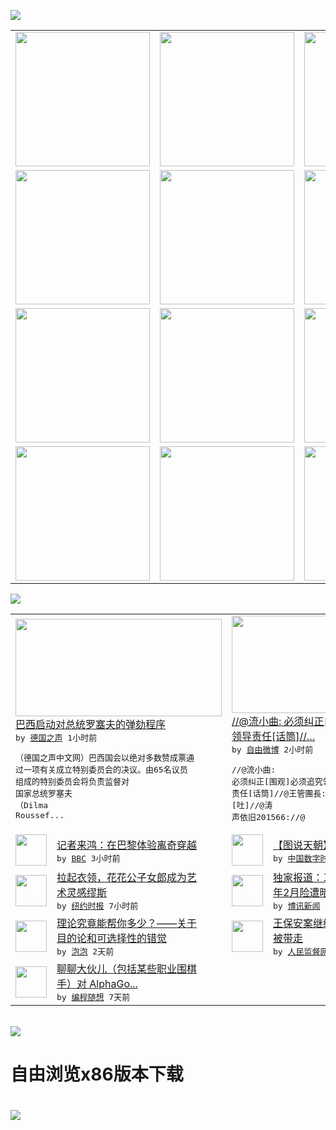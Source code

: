 

<a href="https://github.com/greatfire/z/raw/master/FreeBrowser.apk"><img src="https://raw.githubusercontent.com/greatfire/wiki/master/x/header.png" /></a><table><tr><td width="262" align="center" valign="center"><a href="https://github.com/greatfire/wiki/wiki/nyt" title="纽约时报中文网 国际纵览"><img src="https://raw.githubusercontent.com/greatfire/wiki/master/x/nyt_flag.png" width="215"/></a></td><td width="262" align="center" valign="center"><a href="https://github.com/greatfire/wiki/wiki/dw" title=""><img src="https://raw.githubusercontent.com/greatfire/wiki/master/x/dw_flag.png" width="215"/></a></td><td width="262" align="center" valign="center"><a href="https://github.com/greatfire/wiki/wiki/rmjd" title=""><img src="https://raw.githubusercontent.com/greatfire/wiki/master/x/rmjd_flag.png" width="215"/></a></td></tr><tr><td width="262" align="center" valign="center"><a href="https://github.com/paopaonetizen/website" title="泡泡 - 未经审查的互联网信息"><img src="https://raw.githubusercontent.com/greatfire/wiki/master/x/pp_flag.png" width="215"/></a></td><td width="262" align="center" valign="center"><a href="https://github.com/getlantern/mirror" title="以及自由微博和GreatFire.org官方中文论坛"><img src="https://raw.githubusercontent.com/greatfire/wiki/master/x/lantern_flag.png" width="215"/></a></td><td width="262" align="center" valign="center"><a href="https://github.com/cdtmirrors/m/" title=""><img src="https://raw.githubusercontent.com/greatfire/wiki/master/x/cdt_flag.png" width="215"/></a></td></tr><tr><td width="262" align="center" valign="center"><a href="https://github.com/program-think/blog" title="编程随想的博客"><img src="https://raw.githubusercontent.com/greatfire/wiki/master/x/pt_flag.png" width="215"/></a></td><td width="262" align="center" valign="center"><a href="https://github.com/greatfire/wiki/wiki/bbc" title=""><img src="https://raw.githubusercontent.com/greatfire/wiki/master/x/bbc_flag.png" width="215"/></a></td><td width="262" align="center" valign="center"><a href="https://github.com/freeweibo/s" title="自由微博 - 匿名和不受屏蔽的新浪微博搜索"><img src="https://raw.githubusercontent.com/greatfire/wiki/master/x/fw_flag.png" width="215"/></a></td></tr><tr><td width="262" align="center" valign="center"><a href="https://github.com/greatfire/wiki/wiki/google" title=""><img src="https://raw.githubusercontent.com/greatfire/wiki/master/x/google_flag.png" width="215"/></a></td><td width="262" align="center" valign="center"><a href="https://github.com/bxnews/boxun" title=""><img src="https://raw.githubusercontent.com/greatfire/wiki/master/x/bx_flag.png" width="215"/></a></td><td width="262" align="center" valign="center"><a href="https://github.com/greatfire/wiki/wiki/open-source" title="欢迎访问GreatFire.org开发者项目网站"><img src="https://raw.githubusercontent.com/greatfire/wiki/master/x/open-source_flag.png" width="215"/></a></td></tr></table><img src="https://raw.githubusercontent.com/greatfire/wiki/master/x/newsfeed text.png" /><table cols="4"><tr><td colspan="2" width="380"><a href="http://dw.com/p/1IFgx?maca=chi-GK-text-greatfire-all-chinese-15625-xml-mrss"><img src="http://www.dw.com/image/0,,19095700_302,00.jpg" width="330" height="156"/></a></br><a href="http://dw.com/p/1IFgx?maca=chi-GK-text-greatfire-all-chinese-15625-xml-mrss">巴西启动对总统罗塞夫的弹劾程序</a></br><kbd> by <a href="http://dw.de">德国之声</a> 1小时前 </kbd></br><pre>（德国之声中文网）巴西国会以绝对多数赞成票通<br/>过一项有关成立特别委员会的决议。由65名议员<br/>组成的特别委员会将负责监督对国家总统罗塞夫<br/>（Dilma Roussef...</pre></td><td colspan="2" width="380"><a href="https://freeweibo.com/weibo/3954423681951101"><img src="https://raw.githubusercontent.com/greatfire/wiki/master/x/fw_logo_b.png" width="330" height="156"/></a></br><a href="https://freeweibo.com/weibo/3954423681951101">//@流小曲: 必须纠正[围观]必须追究<br/>领导责任[话筒]//…</a></br><kbd> by <a href="https://freeweibo.com/">自由微博</a> 2小时前 </kbd></br><pre>//@流小曲: 必须纠正[围观]必须追究领导<br/>责任[话筒]//@王管團長: [吐]//@涛<br/>声依旧201566://@</pre></td></tr><tr><td><img src="http://a.files.bbci.co.uk/worldservice/live/assets/images/2016/03/18/160318085618_paris_fashion_144x81_getty_nocredit.jpg" width="50" height="50"/></td><td width="280"><a href="http://www.bbc.com/zhongwen/simp/fooc/2016/03/160318_fooc_france_fashion">记者来鸿：在巴黎体验离奇穿越</a></br><kbd> by <a href="http://www.bbc.co.uk/zhongwen/simp">BBC</a> 3小时前 </kbd></td><td><img src="http://i2.wp.com/chinadigitaltimes.net/chinese/files/2016/03/6b950011jw1f1zdogsg0yj20qo0zkn50.jpg?resize=440%2C587" width="50" height="50"/></td><td width="280"><a href="http://feedproxy.google.com/~r/chinadigitaltimes/IyPt/~3/5ZcmgjcfcI4/">【图说天朝】万国博览会</a></br><kbd> by <a href="http://chinadigitaltimes.net/chinese/">中国数字时代</a> 3小时前 </kbd></td></tr><tr><td><img src="http://static01.nyt.com/images/2016/03/08/fashion/08ANDERSON1/08ANDERSON1-articleLarge.jpg" width="50" height="50"/></td><td width="280"><a href="https://d3qlz4p8smvoli.cloudfront.net/culture/20160317/t17anderson/">拉起衣领，花花公子女郎成为艺<br/>术灵感缪斯</a></br><kbd> by <a href="http://m.cn.nytimes.com/">纽约时报</a> 7小时前 </kbd></td><td><img src="http://www.boxun.com/news/images/2016/03/201603172329china1.jpg" width="50" height="50"/></td><td width="280"><a href="http://www.boxun.com/news/gb/china/2016/03/201603172329.shtml">独家报道：习近平夫人彭丽媛今<br/>年2月险遭暗杀请看博讯...</a></br><kbd> by <a href="http://www.boxun.com">博讯新闻</a> 1天前 </kbd></td></tr><tr><td><img src="https://raw.githubusercontent.com/greatfire/wiki/master/x/pp_logo.png" width="50" height="50"/></td><td width="280"><a href="https://pao-pao.net/article/680">理论究竟能帮你多少？——关于<br/>目的论和可选择性的错觉</a></br><kbd> by <a href="https://pao-pao.net">泡泡</a> 2天前 </kbd></td><td><img src="https://raw.githubusercontent.com/greatfire/wiki/master/x/rmjd_logo.png" width="50" height="50"/></td><td width="280"><a href="http://www.rmjdw.com//fanfuqianshao/20160315/15518.html">王保安案继续发酵 两弟弟先后<br/>被带走 </a></br><kbd> by <a href="http://www.rmjdw.com/">人民监督网</a> 3天前 </kbd></td></tr><tr><td><img src="http://lh3.googleusercontent.com/pBXhMg2e-kFTdYaD-30ocFiwQY6APV6pwFBndazI-zjxwIHlQiCl29V0bg18Sm6DCoZZN8fmbn3lgDcEoh7-x3VGZERrCm2eQXTyf1XelIufobWNwzkmFtKoEjJtnc7SjHaNxnd2d0w" width="50" height="50"/></td><td width="280"><a href="http://feedproxy.google.com/~r/programthink/~3/u2XLp_dDWqo/AlphaGo.html">聊聊大伙儿（包括某些职业围棋<br/>手）对 AlphaGo...</a></br><kbd> by <a href="http://program-think.blogspot.com">编程随想</a> 7天前 </kbd></td></table></br><a href="https://github.com/greatfire/z/raw/master/FreeBrowser.apk"><img src="https://raw.githubusercontent.com/greatfire/wiki/master/x/download app.png" /></a><h1>自由浏览x86版本下载<h1><a href="https://github.com/greatfire/z/raw/master/FreeBrowser-x86.apk"><img src="https://raw.githubusercontent.com/greatfire/images/master/fb86.qr.png" /></a>